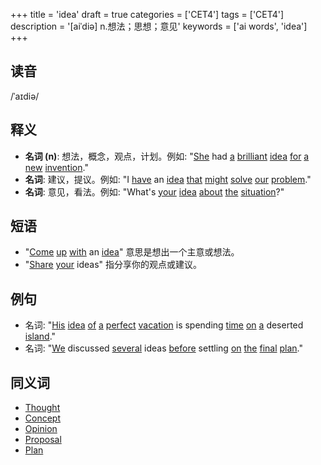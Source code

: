 +++
title = 'idea'
draft = true
categories = ['CET4']
tags = ['CET4']
description = '[aiˈdiə] n.想法；思想；意见'
keywords = ['ai words', 'idea']
+++

## 读音
/ˈaɪdiə/

## 释义
- **名词 (n)**: 想法，概念，观点，计划。例如: "[She](/post/she/) had [a](/post/a/) [brilliant](/post/brilliant/) [idea](/post/idea/) [for](/post/for/) [a](/post/a/) [new](/post/new/) [invention](/post/invention/)."
- **名词**: 建议，提议。例如: "I [have](/post/have/) an [idea](/post/idea/) [that](/post/that/) [might](/post/might/) [solve](/post/solve/) [our](/post/our/) [problem](/post/problem/)."
- **名词**: 意见，看法。例如: "What's [your](/post/your/) [idea](/post/idea/) [about](/post/about/) [the](/post/the/) [situation](/post/situation/)?"

## 短语
- "[Come](/post/come/) [up](/post/up/) [with](/post/with/) an [idea](/post/idea/)" 意思是想出一个主意或想法。
- "[Share](/post/share/) [your](/post/your/) ideas" 指分享你的观点或建议。

## 例句
- 名词: "[His](/post/his/) [idea](/post/idea/) [of](/post/of/) [a](/post/a/) [perfect](/post/perfect/) [vacation](/post/vacation/) is spending [time](/post/time/) [on](/post/on/) [a](/post/a/) deserted [island](/post/island/)."
- 名词: "[We](/post/we/) discussed [several](/post/several/) ideas [before](/post/before/) settling [on](/post/on/) [the](/post/the/) [final](/post/final/) [plan](/post/plan/)."

## 同义词
- [Thought](/post/thought/)
- [Concept](/post/concept/)
- [Opinion](/post/opinion/)
- [Proposal](/post/proposal/)
- [Plan](/post/plan/)
